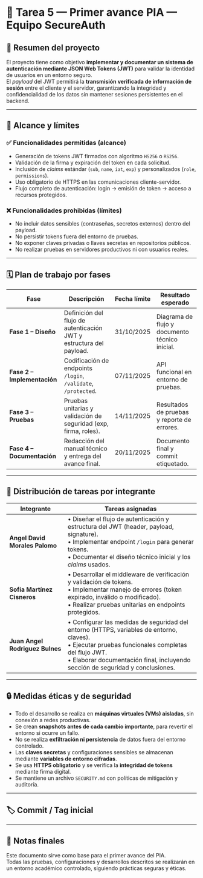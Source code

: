 # 🧩 Tarea 5 — Primer avance PIA — Equipo SecureAuth

## 📘 Resumen del proyecto
El proyecto tiene como objetivo **implementar y documentar un sistema de autenticación mediante JSON Web Tokens (JWT)** para validar la identidad de usuarios en un entorno seguro.  
El *payload* del JWT permitirá la **transmisión verificada de información de sesión** entre el cliente y el servidor, garantizando la integridad y confidencialidad de los datos sin mantener sesiones persistentes en el backend.

---

## 🎯 Alcance y límites

### ✅ Funcionalidades permitidas (alcance)
- Generación de tokens JWT firmados con algoritmo `HS256` o `RS256`.  
- Validación de la firma y expiración del token en cada solicitud.  
- Inclusión de *claims* estándar (`sub`, `name`, `iat`, `exp`) y personalizados (`role`, `permissions`).  
- Uso obligatorio de HTTPS en las comunicaciones cliente-servidor.  
- Flujo completo de autenticación: login → emisión de token → acceso a recursos protegidos.

### ❌ Funcionalidades prohibidas (límites)
- No incluir datos sensibles (contraseñas, secretos externos) dentro del payload.  
- No persistir tokens fuera del entorno de pruebas.  
- No exponer claves privadas o llaves secretas en repositorios públicos.  
- No realizar pruebas en servidores productivos ni con usuarios reales.

---

## 🗓️ Plan de trabajo por fases

| **Fase** | **Descripción** | **Fecha límite** | **Resultado esperado** |
|-----------|-----------------|------------------|------------------------|
| **Fase 1 – Diseño** | Definición del flujo de autenticación JWT y estructura del payload. | 31/10/2025 | Diagrama de flujo y documento técnico inicial. |
| **Fase 2 – Implementación** | Codificación de endpoints `/login`, `/validate`, `/protected`. | 07/11/2025 | API funcional en entorno de pruebas. |
| **Fase 3 – Pruebas** | Pruebas unitarias y validación de seguridad (exp, firma, roles). | 14/11/2025 | Resultados de pruebas y reporte de errores. |
| **Fase 4 – Documentación** | Redacción del manual técnico y entrega del avance final. | 20/11/2025 | Documento final y commit etiquetado. |

---

## 👥 Distribución de tareas por integrante

| **Integrante** | **Tareas asignadas** |
|----------------|----------------------|
| **Angel David Morales Palomo** | • Diseñar el flujo de autenticación y estructura del JWT (header, payload, signature).<br>• Implementar endpoint `/login` para generar tokens.<br>• Documentar el diseño técnico inicial y los *claims* usados. |
| **Sofía Martínez Cisneros** | • Desarrollar el middleware de verificación y validación de tokens.<br>• Implementar manejo de errores (token expirado, inválido o modificado).<br>• Realizar pruebas unitarias en endpoints protegidos. |
| **Juan Angel Rodriguez Bulnes** | • Configurar las medidas de seguridad del entorno (HTTPS, variables de entorno, claves).<br>• Ejecutar pruebas funcionales completas del flujo JWT.<br>• Elaborar documentación final, incluyendo sección de seguridad y conclusiones. |

---

## 🔒 Medidas éticas y de seguridad

- Todo el desarrollo se realiza en **máquinas virtuales (VMs) aisladas**, sin conexión a redes productivas.  
- Se crean **snapshots antes de cada cambio importante**, para revertir el entorno si ocurre un fallo.  
- No se realiza **exfiltración ni persistencia** de datos fuera del entorno controlado.  
- Las **claves secretas** y configuraciones sensibles se almacenan mediante **variables de entorno cifradas**.  
- Se usa **HTTPS obligatorio** y se verifica la **integridad de tokens** mediante firma digital.  
- Se mantiene un archivo `SECURITY.md` con políticas de mitigación y auditoría.

---

## 🏷️ Commit / Tag inicial



---

## 📎 Notas finales
Este documento sirve como base para el primer avance del PIA.  
Todas las pruebas, configuraciones y desarrollos descritos se realizarán en un entorno académico controlado, siguiendo prácticas seguras y éticas.
